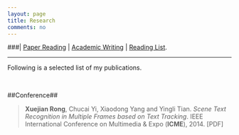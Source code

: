 ```yaml
---
layout: page
title: Research
comments: no
---
```


###| [Paper Reading](/research/paper-reading) | [Academic Writing](/research/academic-writing) | [Reading List](/research/readinglist).

----------

Following is a selected list of my publications.

<br>

##Conference##

>**Xuejian Rong**, Chucai Yi, Xiaodong Yang and Yingli Tian. *Scene Text Recognition in Multiple Frames based on Text Tracking*. IEEE International Conference on Multimedia & Expo (**ICME**), 2014. [PDF]
